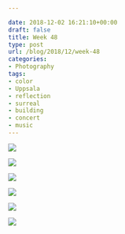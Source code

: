 ```yaml
---

date: 2018-12-02 16:21:10+00:00
draft: false
title: Week 48
type: post
url: /blog/2018/12/week-48
categories:
- Photography
tags:
- color
- Uppsala
- reflection
- surreal
- building
- concert
- music
---
```




  
   ![](/images/2018-12-02-201812week-48/1.jpeg)

  

  
   ![](/images/2018-12-02-201812week-48/2.jpeg)

  





  
   ![](/images/2018-12-02-201812week-48/11.jpeg)

  

  
   ![](/images/2018-12-02-201812week-48/12.jpeg)

  

  
   ![](/images/2018-12-02-201812week-48/13.jpeg)

  

  
   ![](/images/2018-12-02-201812week-48/14.jpeg)

  


